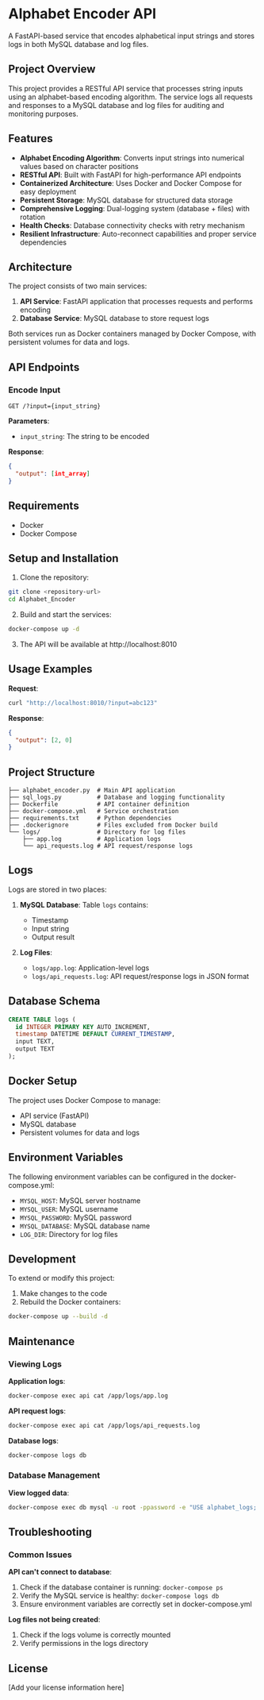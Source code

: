 # Alphabet Encoder API

A FastAPI-based service that encodes alphabetical input strings and stores logs in both MySQL database and log files.

## Project Overview

This project provides a RESTful API service that processes string inputs using an alphabet-based encoding algorithm. The service logs all requests and responses to a MySQL database and log files for auditing and monitoring purposes.

## Features

- **Alphabet Encoding Algorithm**: Converts input strings into numerical values based on character positions
- **RESTful API**: Built with FastAPI for high-performance API endpoints
- **Containerized Architecture**: Uses Docker and Docker Compose for easy deployment
- **Persistent Storage**: MySQL database for structured data storage
- **Comprehensive Logging**: Dual-logging system (database + files) with rotation
- **Health Checks**: Database connectivity checks with retry mechanism
- **Resilient Infrastructure**: Auto-reconnect capabilities and proper service dependencies

## Architecture

The project consists of two main services:

1. **API Service**: FastAPI application that processes requests and performs encoding
2. **Database Service**: MySQL database to store request logs

Both services run as Docker containers managed by Docker Compose, with persistent volumes for data and logs.

## API Endpoints

### Encode Input

```
GET /?input={input_string}
```

**Parameters**:
- `input_string`: The string to be encoded

**Response**:
```json
{
  "output": [int_array]
}
```

## Requirements

- Docker
- Docker Compose

## Setup and Installation

1. Clone the repository:

```bash
git clone <repository-url>
cd Alphabet_Encoder
```

2. Build and start the services:

```bash
docker-compose up -d
```

3. The API will be available at http://localhost:8010

## Usage Examples

**Request**:
```bash
curl "http://localhost:8010/?input=abc123"
```

**Response**:
```json
{
  "output": [2, 0]
}
```

## Project Structure

```
├── alphabet_encoder.py  # Main API application
├── sql_logs.py          # Database and logging functionality
├── Dockerfile           # API container definition
├── docker-compose.yml   # Service orchestration
├── requirements.txt     # Python dependencies
├── .dockerignore        # Files excluded from Docker build
└── logs/                # Directory for log files
    ├── app.log          # Application logs
    └── api_requests.log # API request/response logs
```

## Logs

Logs are stored in two places:

1. **MySQL Database**: Table `logs` contains:
   - Timestamp
   - Input string
   - Output result

2. **Log Files**:
   - `logs/app.log`: Application-level logs
   - `logs/api_requests.log`: API request/response logs in JSON format

## Database Schema

```sql
CREATE TABLE logs (
  id INTEGER PRIMARY KEY AUTO_INCREMENT,
  timestamp DATETIME DEFAULT CURRENT_TIMESTAMP,
  input TEXT,
  output TEXT
);
```

## Docker Setup

The project uses Docker Compose to manage:

- API service (FastAPI)
- MySQL database
- Persistent volumes for data and logs

## Environment Variables

The following environment variables can be configured in the docker-compose.yml:

- `MYSQL_HOST`: MySQL server hostname
- `MYSQL_USER`: MySQL username
- `MYSQL_PASSWORD`: MySQL password
- `MYSQL_DATABASE`: MySQL database name
- `LOG_DIR`: Directory for log files

## Development

To extend or modify this project:

1. Make changes to the code
2. Rebuild the Docker containers:
```bash
docker-compose up --build -d
```

## Maintenance

### Viewing Logs

**Application logs**:
```bash
docker-compose exec api cat /app/logs/app.log
```

**API request logs**:
```bash
docker-compose exec api cat /app/logs/api_requests.log
```

**Database logs**:
```bash
docker-compose logs db
```

### Database Management

**View logged data**:
```bash
docker-compose exec db mysql -u root -ppassword -e "USE alphabet_logs; SELECT * FROM logs;"
```

## Troubleshooting

### Common Issues

**API can't connect to database**:
1. Check if the database container is running: `docker-compose ps`
2. Verify the MySQL service is healthy: `docker-compose logs db`
3. Ensure environment variables are correctly set in docker-compose.yml

**Log files not being created**:
1. Check if the logs volume is correctly mounted
2. Verify permissions in the logs directory

## License

[Add your license information here]